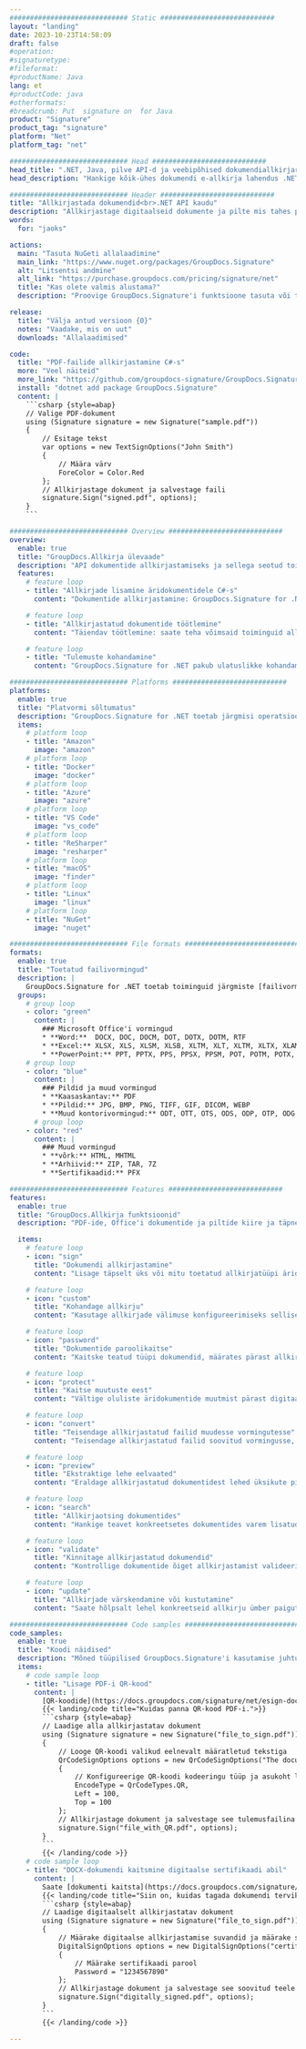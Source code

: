 ```yaml
---
############################# Static ############################
layout: "landing"
date: 2023-10-23T14:58:09
draft: false
#operation: 
#signaturetype: 
#fileformat: 
#productName: Java
lang: et
#productCode: java
#otherformats: 
#breadcrumb: Put  signature on  for Java
product: "Signature"
product_tag: "signature"
platform: "Net"
platform_tag: "net"

############################# Head ############################
head_title: ".NET, Java, pilve API-d ja veebipõhised dokumendiallkirjarakendused"
head_description: "Hankige kõik-ühes dokumendi e-allkirja lahendus .NET-i, Java- ja pilvepõhiste rakenduste jaoks. Allkirjastage levinud dokumendivormingud veebis, kasutades lihtsat pukseerimisfunktsiooni"

############################# Header ############################
title: "Allkirjastada dokumendid<br>.NET API kaudu"
description: "Allkirjastage digitaalseid dokumente ja pilte mis tahes platvormil, kasutades meie paindlikke API-sid ja rakendusepõhiseid lahendusi programmeerijatele ja lõppkasutajatele."
words:
  for: "jaoks"

actions:
  main: "Tasuta NuGeti allalaadimine"
  main_link: "https://www.nuget.org/packages/GroupDocs.Signature"
  alt: "Litsentsi andmine"
  alt_link: "https://purchase.groupdocs.com/pricing/signature/net"
  title: "Kas olete valmis alustama?"
  description: "Proovige GroupDocs.Signature'i funktsioone tasuta või taotlege litsentsi"

release:
  title: "Välja antud versioon {0}"
  notes: "Vaadake, mis on uut"
  downloads: "Allalaadimised"

code:
  title: "PDF-failide allkirjastamine C#-s"
  more: "Veel näiteid"
  more_link: "https://github.com/groupdocs-signature/GroupDocs.Signature-for-.NET"
  install: "dotnet add package GroupDocs.Signature"
  content: |
    ```csharp {style=abap}   
    // Valige PDF-dokument
    using (Signature signature = new Signature("sample.pdf"))
    {
        // Esitage tekst
        var options = new TextSignOptions("John Smith")
        {
            // Määra värv
            ForeColor = Color.Red
        };
        // Allkirjastage dokument ja salvestage faili
        signature.Sign("signed.pdf", options);
    }
    ```

############################# Overview ############################
overview:
  enable: true
  title: "GroupDocs.Allkirja ülevaade"
  description: "API dokumentide allkirjastamiseks ja sellega seotud toimingute tegemiseks .NET-i rakendustes"
  features:
    # feature loop
    - title: "Allkirjade lisamine äridokumentidele C#-s"
      content: "Dokumentide allkirjastamine: GroupDocs.Signature for .NET abil saate PDF- ja Office'i dokumentidele lisada erinevat tüüpi allkirju, näiteks teksti, pilte, vöötkoode ja digitaalseid sertifikaate. See API võimaldab teil oma dokumente allkirjastada peaaegu iga andmetüübiga, sealhulgas peidetud metaandmetega."

    # feature loop
    - title: "Allkirjastatud dokumentide töötlemine"
      content: "Täiendav töötlemine: saate teha võimsaid toiminguid allkirjastatud dokumentidega, kasutades GroupDocs.Signature'i. See hõlmab olemasolevate allkirjade otsimist äridokumentides ja nende kontrollimist konkreetsete kriteeriumide alusel. Lisaks saate selle .NET API kaudu hankida dokumenditeavet ja vaadata lehti."

    # feature loop
    - title: "Tulemuste kohandamine"
      content: "GroupDocs.Signature for .NET pakub ulatuslikke kohandamisvõimalusi. Saate täpselt paigutada allkirjad kõikjal dokumendilehel ja kohandada nende välimust, kasutades erinevaid seadeid. Lisaks toetab see API töödeldud dokumentide salvestamist paljudes toetatud vormingutes."

############################# Platforms ############################
platforms:
  enable: true
  title: "Platvormi sõltumatus"
  description: "GroupDocs.Signature for .NET toetab järgmisi operatsioonisüsteeme, raamistikke ja paketihaldureid"
  items:
    # platform loop
    - title: "Amazon"
      image: "amazon"
    # platform loop
    - title: "Docker"
      image: "docker"
    # platform loop
    - title: "Azure"
      image: "azure"
    # platform loop
    - title: "VS Code"
      image: "vs_code"
    # platform loop
    - title: "ReSharper"
      image: "resharper"
    # platform loop
    - title: "macOS"
      image: "finder"
    # platform loop
    - title: "Linux"
      image: "linux"
    # platform loop
    - title: "NuGet"
      image: "nuget"

############################# File formats ############################
formats:
  enable: true
  title: "Toetatud failivormingud"
  description: |
    GroupDocs.Signature for .NET toetab toiminguid järgmiste [failivormingutega](https://docs.groupdocs.com/signature/net/supported-document-formats/).
  groups:
    # group loop
    - color: "green"
      content: |
        ### Microsoft Office'i vormingud
        * **Word:**  DOCX, DOC, DOCM, DOT, DOTX, DOTM, RTF
        * **Excel:** XLSX, XLS, XLSM, XLSB, XLTM, XLT, XLTM, XLTX, XLAM, SXC, SpreadsheetML
        * **PowerPoint:** PPT, PPTX, PPS, PPSX, PPSM, POT, POTM, POTX, PPTM
    # group loop
    - color: "blue"
      content: |
        ### Pildid ja muud vormingud
        * **Kaasaskantav:** PDF
        * **Pildid:** JPG, BMP, PNG, TIFF, GIF, DICOM, WEBP
        * **Muud kontorivormingud:** ODT, OTT, OTS, ODS, ODP, OTP, ODG
      # group loop
    - color: "red"
      content: |
        ### Muud vormingud
        * **võrk:** HTML, MHTML
        * **Arhiivid:** ZIP, TAR, 7Z
        * **Sertifikaadid:** PFX

############################# Features ############################
features:
  enable: true
  title: "GroupDocs.Allkirja funktsioonid"
  description: "PDF-ide, Office'i dokumentide ja piltide kiire ja täpne allkirjastamine"

  items:
    # feature loop
    - icon: "sign"
      title: "Dokumendi allkirjastamine"
      content: "Lisage täpselt üks või mitu toetatud allkirjatüüpi äridokumentide mis tahes määratud kohta."

    # feature loop
    - icon: "custom"
      title: "Kohandage allkirju"
      content: "Kasutage allkirjade välimuse konfigureerimiseks selliseid funktsioone nagu värv, font, ääris, pööramine jne."

    # feature loop
    - icon: "password"
      title: "Dokumentide paroolikaitse"
      content: "Kaitske teatud tüüpi dokumendid, määrates pärast allkirjastamist parooli."

    # feature loop
    - icon: "protect"
      title: "Kaitse muutuste eest"
      content: "Vältige oluliste äridokumentide muutmist pärast digitaalse sertifikaadiga allkirja lisamist."

    # feature loop
    - icon: "convert"
      title: "Teisendage allkirjastatud failid muudesse vormingutesse"
      content: "Teisendage allkirjastatud failid soovitud vormingusse, näiteks salvestage Wordi dokument PDF-vormingus."

    # feature loop
    - icon: "preview"
      title: "Ekstraktige lehe eelvaated"
      content: "Eraldage allkirjastatud dokumentidest lehed üksikute piltidena edaspidiseks töötlemiseks."

    # feature loop
    - icon: "search"
      title: "Allkirjaotsing dokumentides"
      content: "Hankige teavet konkreetsetes dokumentides varem lisatud allkirjade kohta."

    # feature loop
    - icon: "validate"
      title: "Kinnitage allkirjastatud dokumendid"
      content: "Kontrollige dokumentide õiget allkirjastamist valideerimisfunktsioonide abil."

    # feature loop
    - icon: "update"
      title: "Allkirjade värskendamine või kustutamine"
      content: "Saate hõlpsalt lehel konkreetseid allkirju ümber paigutada, nende teksti muuta või kustutada ilma probleemideta."

############################# Code samples ############################
code_samples:
  enable: true
  title: "Koodi näidised"
  description: "Mõned tüüpilised GroupDocs.Signature'i kasutamise juhtumid .NET-i toimingute jaoks"
  items:
    # code sample loop
    - title: "Lisage PDF-i QR-kood"
      content: |
        [QR-koodide](https://docs.groupdocs.com/signature/net/esign-document-with-qr-code-signature/) lisamine PDF-dokumentide konkreetsetele lehtedele võib äriprotsesse täiustada. Allpool on näide QR-koodi lisamisest GroupDocs.Signature abil.
        {{< landing/code title="Kuidas panna QR-kood PDF-i.">}}
        ```csharp {style=abap}
        // Laadige alla allkirjastatav dokument
        using (Signature signature = new Signature("file_to_sign.pdf"))
        {
            // Looge QR-koodi valikud eelnevalt määratletud tekstiga
            QrCodeSignOptions options = new QrCodeSignOptions("The document is approved by John Smith")
            {
                // Konfigureerige QR-koodi kodeeringu tüüp ja asukoht lehel
                EncodeType = QrCodeTypes.QR,
                Left = 100,
                Top = 100
            };
            // Allkirjastage dokument ja salvestage see tulemusfailina
            signature.Sign("file_with_QR.pdf", options);
        }
        ```
        {{< /landing/code >}}
    # code sample loop
    - title: "DOCX-dokumendi kaitsmine digitaalse sertifikaadi abil"
      content: |
        Saate [dokumenti kaitsta](https://docs.groupdocs.com/signature/net/esign-document-with-digital-signature/), kasutades digitaalsete sertifikaatidena salvestatud isiklikke või ettevõtte allkirju. Selliseid kaitstud dokumente ei saa muuta ilma allkirja kehtetuks tunnistamata.
        {{< landing/code title="Siin on, kuidas tagada dokumendi terviklikkus.">}}
        ```csharp {style=abap}   
        // Laadige digitaalselt allkirjastatav dokument
        using (Signature signature = new Signature("file_to_sign.pdf"))
        {
            // Määrake digitaalse allkirjastamise suvandid ja määrake sertifikaadi faili tee
            DigitalSignOptions options = new DigitalSignOptions("certificate.pfx")
            {
                // Määrake sertifikaadi parool
                Password = "1234567890"
            };
            // Allkirjastage dokument ja salvestage see soovitud teele
            signature.Sign("digitally_signed.pdf", options);
        }
        ```
        {{< /landing/code >}}

---
```

